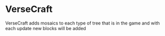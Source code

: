 # VerseCraft


VerseCraft adds mosaics to each type of tree that is in the game and with each update new blocks will be added


